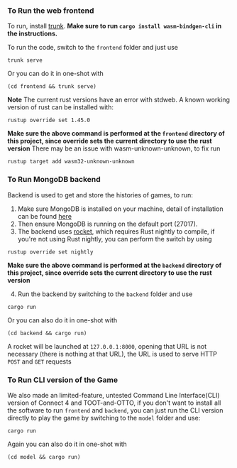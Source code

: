 ### To Run the web frontend
To run, install [trunk](https://crates.io/crates/trunk).
**Make sure to run `cargo install wasm-bindgen-cli` in the instructions.**

To run the code, switch to the `frontend` folder and just use
```
trunk serve
```
Or you can do it in one-shot with
```
(cd frontend && trunk serve)
```
**Note** The current rust versions have an error with stdweb. A known working version of rust can be installed with:
```
rustup override set 1.45.0
```
**Make sure the above command is performed at the `frontend` directory of this project, since override sets the current directory to use the rust version**
There may be an issue with wasm-unknown-unknown, to fix run
```
rustup target add wasm32-unknown-unknown
```

### To Run MongoDB backend
Backend is used to get and store the histories of games, to run:
1. Make sure MongoDB is installed on your machine, detail of installation can be found [here](https://docs.mongodb.com/manual/installation/)
2. Then ensure MongoDB is running on the default port (27017).
3. The backend uses [rocket](https://github.com/SergioBenitez/Rocket/tree/v0.4), which requires Rust nightly to compile, if you're not using Rust nightly, you can perform the switch by using 
```
rustup override set nightly
```
**Make sure the above command is performed at the `backend` directory of this project, since override sets the current directory to use the rust version**

4. Run the backend by switching to the `backend` folder and use
```
cargo run
```
Or you can also do it in one-shot with
```
(cd backend && cargo run)
```
A rocket will be launched at `127.0.0.1:8000`, opening that URL is not necessary (there is nothing at that URL), the URL is used to serve HTTP `POST` and `GET` requests

### To Run CLI version of the Game
We also made an limited-feature, untested Command Line Interface(CLI) version of Connect 4 and TOOT-and-OTTO, if you don't want to install all the software to run `frontend` and `backend`, you can just run the CLI version directly to play the game by switching to the `model` folder and use:
```
cargo run
```
Again you can also do it in one-shot with
```
(cd model && cargo run)
```
